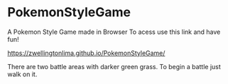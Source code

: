 # PokemonStyleGame
 A Pokemon Style Game  made in Browser
 To acess use this link and have fun!
 
 https://zwellingtonlima.github.io/PokemonStyleGame/
 
 There are two battle areas with darker green grass. To begin a battle just walk on it. 
